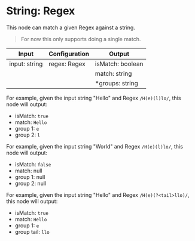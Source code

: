 # String: Regex

This node can match a given Regex against a string.

> For now this only supports doing a single match.

| Input         | Configuration | Output           |
| ------------- | ------------- | ---------------- |
| input: string | regex: Regex  | isMatch: boolean |
|               |               | match: string    |
|               |               | \*groups: string |

For example, given the input string "Hello" and Regex `/H(e)(l)lo/`, this node will output:

- isMatch: `true`
- match: `Hello`
- group 1: `e`
- group 2: `l`

For example, given the input string "World" and Regex `/H(e)(l)lo/`, this node will output:

- isMatch: `false`
- match: null
- group 1: null
- group 2: null

For example, given the input string "Hello" and Regex `/H(e)(?<tail>llo)/`, this node will output:

- isMatch: `true`
- match: `Hello`
- group 1: `e`
- group tail: `llo`
